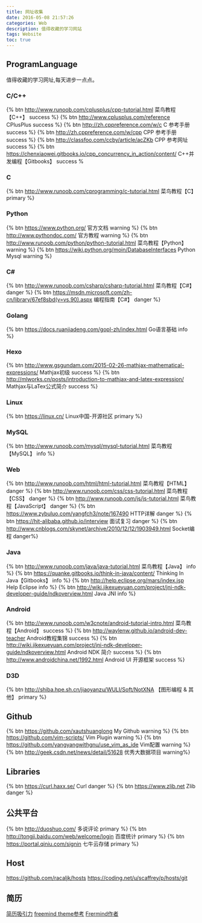 ```yaml
---
title: 网址收集
date: 2016-05-08 21:57:26
categories: Web
description: 值得收藏的学习网站
tags: Website
toc: true
---
```


## ProgramLanguage
值得收藏的学习网址,每天进步一点点。
<!--more-->
### C/C++
{% btn http://www.runoob.com/cplusplus/cpp-tutorial.html 菜鸟教程【C++】 success %}
{% btn http://www.cplusplus.com/reference CPlusPlus success %}
{% btn http://zh.cppreference.com/w/c C&#32;参考手册 success %}
{% btn http://zh.cppreference.com/w/cpp CPP&#32;参考手册 success %}
{% btn http://classfoo.com/ccby/article/acZKb CPP&#32;参考网址 success %}
{% btn https://chenxiaowei.gitbooks.io/cpp_concurrency_in_action/content/ C++并发编程【Gitbooks】 success %

### C
{% btn http://www.runoob.com/cprogramming/c-tutorial.html 菜鸟教程【C】 primary %}

### Python
{% btn https://www.python.org/ 官方文档 warning %}
{% btn http://www.pythondoc.com/ 官方教程 warning %}
{% btn http://www.runoob.com/python/python-tutorial.html 菜鸟教程【Python】 warning %}
{% btn https://wiki.python.org/moin/DatabaseInterfaces Python&#32;Mysql warning %}

### C&#35;
{% btn http://www.runoob.com/csharp/csharp-tutorial.html 菜鸟教程【C&#35;】 danger %}
{% btn https://msdn.microsoft.com/zh-cn/library/67ef8sbd(v=vs.90).aspx 编程指南【C&#35;】 danger %}

### Golang
{% btn https://docs.ruanjiadeng.com/gopl-zh/index.html Go语言基础 info %}
	
### Hexo
{% btn http://www.gsgundam.com/2015-02-26-mathjax-mathematical-expressions/ Mathjax初级 success %}
{% btn http://mlworks.cn/posts/introduction-to-mathjax-and-latex-expression/ Mathjax与LaTex公式简介 success %}

### Linux
{% btn https://linux.cn/ Linux中国-开源社区 primary %}

### MySQL
{% btn http://www.runoob.com/mysql/mysql-tutorial.html 菜鸟教程【MySQL】 info %}

### Web
{% btn http://www.runoob.com/html/html-tutorial.html 菜鸟教程【HTML】 danger %}
{% btn http://www.runoob.com/css/css-tutorial.html 菜鸟教程【CSS】 danger %}
{% btn http://www.runoob.com/js/js-tutorial.html 菜鸟教程【JavaScript】 danger %}
{% btn https://www.zybuluo.com/yangfch3/note/167490 HTTP详解 danger %}
{% btn https://hit-alibaba.github.io/interview 面试复习 danger %}
{% btn http://www.cnblogs.com/skynet/archive/2010/12/12/1903949.html Socket编程 danger%}

### Java
{% btn http://www.runoob.com/java/java-tutorial.html 菜鸟教程【Java】 info %}
{% btn https://quanke.gitbooks.io/think-in-java/content/ Thinking&#32;In&#32;Java【Gitbooks】 info %}
{% btn http://help.eclipse.org/mars/index.jsp Help&#32;Eclipse info %}
{% btn http://wiki.jikexueyuan.com/project/jni-ndk-developer-guide/ndkoverview.html Java&#32;JNI info %}

### Android
{% btn http://www.runoob.com/w3cnote/android-tutorial-intro.html 菜鸟教程【Android】 success %}
{% btn http://waylenw.github.io/android-dev-teacher Android教程集锦 success %}
{% btn http://wiki.jikexueyuan.com/project/jni-ndk-developer-guide/ndkoverview.html Android&#32;NDK&#32;简介 success %}
{% btn http://www.androidchina.net/1992.html Android&#32;UI&#32;开源框架 success %}

### D3D
{% btn http://shiba.hpe.sh.cn/jiaoyanzu/WULI/Soft/NotXNA 【图形编程&#32;&&#32;其他】 primary %}

## Github
{% btn https://github.com/xautshuanglong My&#32;Github warning %}
{% btn https://github.com/vim-scripts/ Vim&#32;Plugin warning %}
{% btn https://github.com/yangyangwithgnu/use_vim_as_ide Vim配置 warning %}
{% btn http://geek.csdn.net/news/detail/51628 优秀大数据项目 warning%}

## Libraries
{% btn https://curl.haxx.se/ Curl danger %}
{% btn https://www.zlib.net Zlib danger %}

## 公共平台
{% btn http://duoshuo.com/ 多说评论 primary %}
{% btn http://tongji.baidu.com/web/welcome/login 百度统计 primary %}
{% btn https://portal.qiniu.com/signin 七牛云存储 primary %}

## Host
https://github.com/racaljk/hosts
https://coding.net/u/scaffrey/p/hosts/git

## 简历
[简历吸引力](http://gb.cri.cn/44011/2014/01/23/7171s4400715.htm)
[freemind theme参考](http://baoxiehao.com/2014/05/17/Hexo%E5%8D%9A%E5%AE%A2%E4%BC%98%E5%8C%96/)
[Frermind作者](http://hahack.com/)

